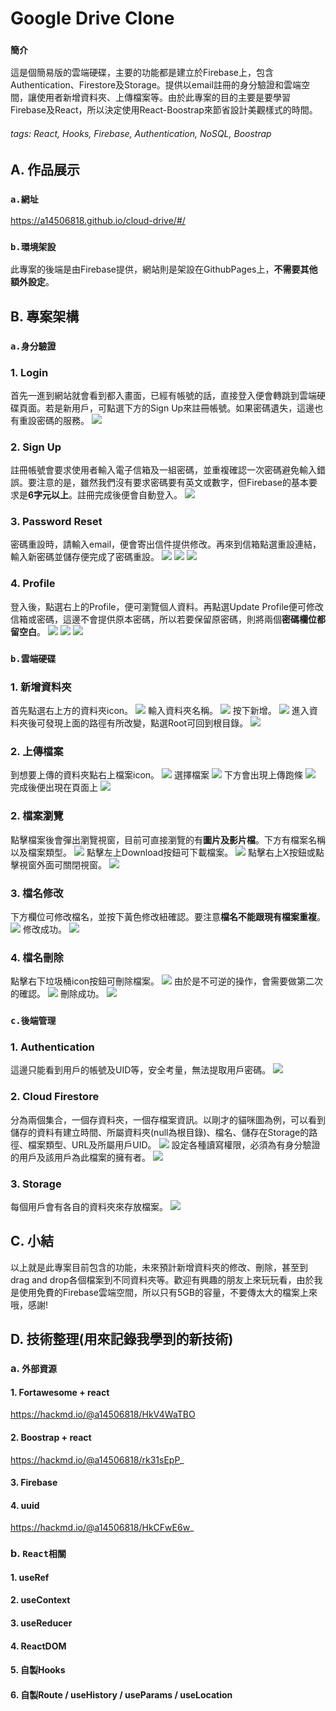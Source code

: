 # Google Drive Clone

### `簡介`
這是個簡易版的雲端硬碟，主要的功能都是建立於Firebase上，包含Authentication、Firestore及Storage。提供以email註冊的身分驗證和雲端空間，讓使用者新增資料夾、上傳檔案等。由於此專案的目的主要是要學習Firebase及React，所以決定使用React-Boostrap來節省設計美觀樣式的時間。
###### tags: React, Hooks, Firebase, Authentication, NoSQL, Boostrap

## A. 作品展示 

### `a.網址`
https://a14506818.github.io/cloud-drive/#/

### `b.環境架設`
此專案的後端是由Firebase提供，網站則是架設在GithubPages上，**不需要其他額外設定**。

## B. 專案架構 

### `a.身分驗證`
### 1. Login
首先一進到網站就會看到都入畫面，已經有帳號的話，直接登入便會轉跳到雲端硬碟頁面。若是新用戶，可點選下方的Sign Up來註冊帳號。如果密碼遺失，這邊也有重設密碼的服務。
![](https://i.imgur.com/CIHEzsk.png)

### 2. Sign Up
註冊帳號會要求使用者輸入電子信箱及一組密碼，並重複確認一次密碼避免輸入錯誤。要注意的是，雖然我們沒有要求密碼要有英文或數字，但Firebase的基本要求是**6字元以上**。註冊完成後便會自動登入。
![](https://i.imgur.com/M3vP4EC.png)

### 3. Password Reset
密碼重設時，請輸入email，便會寄出信件提供修改。再來到信箱點選重設連結，輸入新密碼並儲存便完成了密碼重設。
![](https://i.imgur.com/csW1n5w.png)
![](https://i.imgur.com/AK9MjD3.png)
![](https://i.imgur.com/rmKjClz.png)

### 4. Profile

登入後，點選右上的Profile，便可瀏覽個人資料。再點選Update Profile便可修改信箱或密碼，這邊不會提供原本密碼，所以若要保留原密碼，則將兩個**密碼欄位都留空白**。
![](https://i.imgur.com/jTu087P.png)
![](https://i.imgur.com/SmvN1bI.png)
![](https://i.imgur.com/KpA1f1V.png)


### `b.雲端硬碟`
### 1. 新增資料夾
首先點選右上方的資料夾icon。
![](https://i.imgur.com/zqkUku6.png)
輸入資料夾名稱。
![](https://i.imgur.com/bNpYo6g.png)
按下新增。
![](https://i.imgur.com/NOoJwsn.png)
進入資料夾後可發現上面的路徑有所改變，點選Root可回到根目錄。
![](https://i.imgur.com/N2PWEjN.png)

### 2. 上傳檔案
到想要上傳的資料夾點右上檔案icon。
![](https://i.imgur.com/5YF6d6S.png)
選擇檔案
![](https://i.imgur.com/aWoiY4x.png)
下方會出現上傳跑條
![](https://i.imgur.com/CHufOQj.png)
完成後便出現在頁面上
![](https://i.imgur.com/D8qGC5F.png)

### 2. 檔案瀏覽
點擊檔案後會彈出瀏覽視窗，目前可直接瀏覽的有**圖片及影片檔**。下方有檔案名稱以及檔案類型。
![](https://i.imgur.com/CFztMNT.png)
點擊左上Download按鈕可下載檔案。
![](https://i.imgur.com/imutCFL.png)
點擊右上X按鈕或點擊視窗外面可關閉視窗。
![](https://i.imgur.com/G27Ou8R.png)

### 3. 檔名修改
下方欄位可修改檔名，並按下黃色修改紐確認。要注意**檔名不能跟現有檔案重複**。
![](https://i.imgur.com/IvY0cpE.png)
修改成功。
![](https://i.imgur.com/EDqVb1Y.png)

### 4. 檔名刪除
點擊右下垃圾桶icon按鈕可刪除檔案。
![](https://i.imgur.com/zma7yR5.png)
由於是不可逆的操作，會需要做第二次的確認。
![](https://i.imgur.com/cZHnKcD.png)
刪除成功。
![](https://i.imgur.com/mmAtjlX.png)


### `c.後端管理`
### 1. Authentication
這邊只能看到用戶的帳號及UID等，安全考量，無法提取用戶密碼。
![](https://i.imgur.com/GJpjw69.png)

### 2. Cloud Firestore
分為兩個集合，一個存資料夾，一個存檔案資訊。以剛才的貓咪圖為例，可以看到儲存的資料有建立時間、所屬資料夾(null為根目錄)、檔名、儲存在Storage的路徑、檔案類型、URL及所屬用戶UID。
![](https://i.imgur.com/dN3y641.png)
設定各種讀寫權限，必須為有身分驗證的用戶及該用戶為此檔案的擁有者。
![](https://i.imgur.com/GC47l3g.png)


### 3. Storage
每個用戶會有各自的資料夾來存放檔案。
![](https://i.imgur.com/KgmYh7j.png)

## C. 小結 
以上就是此專案目前包含的功能，未來預計新增資料夾的修改、刪除，甚至到drag and drop各個檔案到不同資料夾等。歡迎有興趣的朋友上來玩玩看，由於我是使用免費的Firebase雲端空間，所以只有5GB的容量，不要傳太大的檔案上來哦，感謝!

## D. 技術整理(用來記錄我學到的新技術)
### a. `外部資源`
#### 1. Fortawesome + react
https://hackmd.io/@a14506818/HkV4WaTBO
#### 2. Boostrap + react
https://hackmd.io/@a14506818/rk31sEpP_
#### 3. Firebase
#### 4. uuid
https://hackmd.io/@a14506818/HkCFwE6w_
### b. `React相關`
#### 1. useRef
#### 2. useContext
#### 3. useReducer
#### 4. ReactDOM
#### 5. 自製Hooks
#### 6. 自製Route / useHistory / useParams / useLocation
